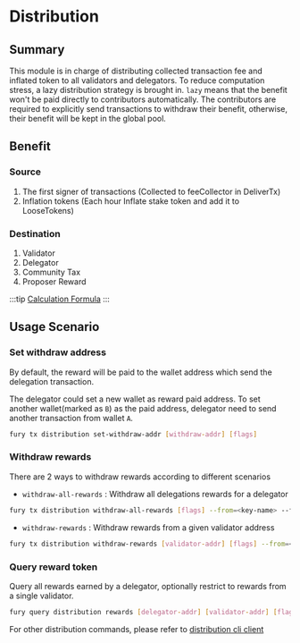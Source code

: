 # Distribution

## Summary

This module is in charge of distributing collected transaction fee and inflated token to all validators and delegators. To reduce computation stress, a lazy distribution strategy is brought in. `lazy` means that the benefit won't be paid directly to contributors automatically. The contributors are required to explicitly send transactions to withdraw their benefit, otherwise, their benefit will be kept in the global pool.

## Benefit

### Source

1. The first signer of transactions (Collected to feeCollector in DeliverTx)
2. Inflation tokens (Each hour Inflate stake token and add it to LooseTokens)

### Destination

1. Validator
2. Delegator
3. Community Tax
4. Proposer Reward

:::tip
[Calculation Formula](../concepts/general-concepts.md#staking-rewards-calculation-formula)
:::

## Usage Scenario

### Set withdraw address

By default, the reward will be paid to the wallet address which send the delegation transaction.

The delegator could set a new wallet as reward paid address. To set another wallet(marked as `B`) as the paid address, delegator need to send another transaction from wallet `A`.

```bash
fury tx distribution set-withdraw-addr [withdraw-addr] [flags]
```  

### Withdraw rewards

There are 2 ways to withdraw rewards according to different scenarios

- `withdraw-all-rewards` : Withdraw all delegations rewards for a delegator

```bash
fury tx distribution withdraw-all-rewards [flags] --from=<key-name> --fees=0.3fury --chain-id=fury
```

- `withdraw-rewards` : Withdraw rewards from a given validator address

```bash
fury tx distribution withdraw-rewards [validator-addr] [flags] --from=<key-name> --fees=0.3fury --chain-id=fury
```

### Query reward token

Query all rewards earned by a delegator, optionally restrict to rewards from a single validator.

```bash
fury query distribution rewards [delegator-addr] [validator-addr] [flags]
```

For other distribution commands, please refer to [distribution cli client](../cli-client/distribution.md)
